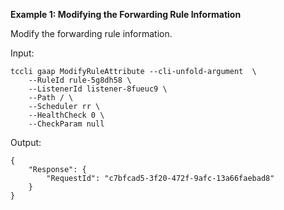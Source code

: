 **Example 1: Modifying the Forwarding Rule Information**

Modify the forwarding rule information.

Input: 

```
tccli gaap ModifyRuleAttribute --cli-unfold-argument  \
    --RuleId rule-5g8dh58 \
    --ListenerId listener-8fueuc9 \
    --Path / \
    --Scheduler rr \
    --HealthCheck 0 \
    --CheckParam null
```

Output: 
```
{
    "Response": {
        "RequestId": "c7bfcad5-3f20-472f-9afc-13a66faebad8"
    }
}
```

